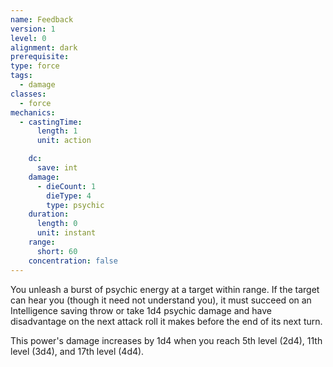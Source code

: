 ```yaml
---
name: Feedback
version: 1
level: 0
alignment: dark
prerequisite: 
type: force
tags:
  - damage
classes:
  - force
mechanics:
  - castingTime:
      length: 1
      unit: action

    dc:
      save: int
    damage:
      - dieCount: 1
        dieType: 4
        type: psychic
    duration:
      length: 0
      unit: instant
    range:
      short: 60
    concentration: false
---
```

You unleash a burst of psychic energy at a target within range. If the target can hear you (though it need not understand you), it must succeed on an Intelligence saving throw or take 1d4 psychic damage and have disadvantage on the next attack roll it makes before the end of its next turn.

This power's damage increases by 1d4 when you reach 5th level (2d4), 11th level (3d4), and 17th level (4d4).
    
